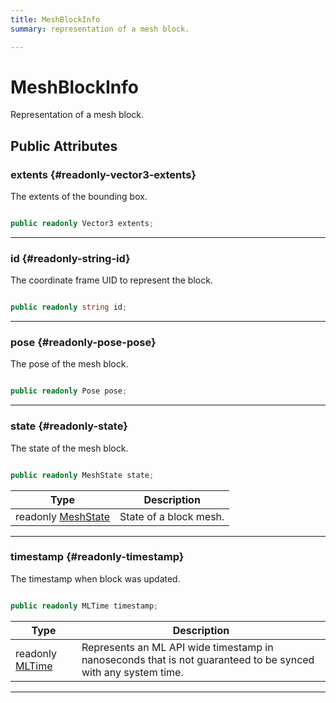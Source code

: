 ```yaml
---
title: MeshBlockInfo
summary: representation of a mesh block. 

---
```


# MeshBlockInfo




Representation of a mesh block.   





## Public Attributes

### extents {#readonly-vector3-extents}

The extents of the bounding box. 

```csharp

public readonly Vector3 extents;

```






-----------

### id {#readonly-string-id}

The coordinate frame UID to represent the block. 

```csharp

public readonly string id;

```






-----------

### pose {#readonly-pose-pose}

The pose of the mesh block. 

```csharp

public readonly Pose pose;

```






-----------

### state {#readonly-state}

The state of the mesh block. 

```csharp

public readonly MeshState state;

```

| Type | Description  | 
|--|--|
| readonly [MeshState](/versioned_docs/version-14-Jun-2023/unity-api/api/UnityEngine.XR.MagicLeap/MeshingSubsystem/Extensions/MLMeshing/UnityEngine.XR.MagicLeap.MeshingSubsystem.Extensions.MLMeshing.md#enums-meshstate) | State of a block mesh.  |





-----------

### timestamp {#readonly-timestamp}

The timestamp when block was updated. 

```csharp

public readonly MLTime timestamp;

```

| Type | Description  | 
|--|--|
| readonly [MLTime](/versioned_docs/version-14-Jun-2023/unity-api/api/UnityEngine.XR.MagicLeap/MLTime/UnityEngine.XR.MagicLeap.MLTime.md) | Represents an ML API wide timestamp in nanoseconds that is not guaranteed to be synced with any system time.  |





-----------

